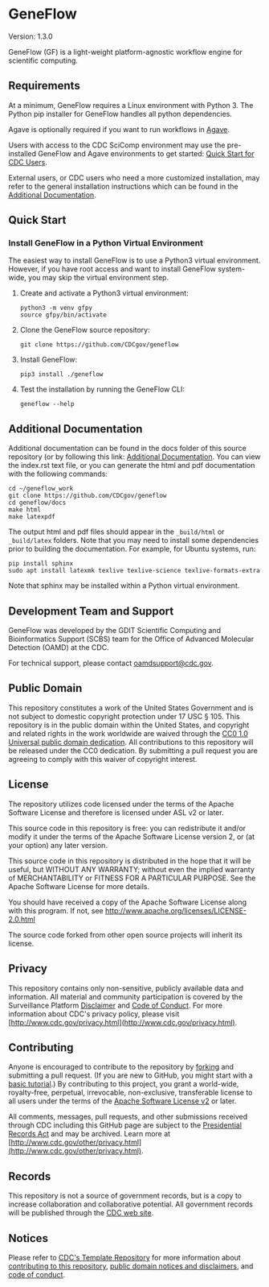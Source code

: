 # GeneFlow

Version: 1.3.0

GeneFlow (GF) is a light-weight platform-agnostic workflow engine for scientific computing.

## Requirements

At a minimum, GeneFlow requires a Linux environment with Python 3. The Python pip installer for GeneFlow handles all python dependencies.

Agave is optionally required if you want to run workflows in [Agave](https://agaveapi.co).

Users with access to the CDC SciComp environment may use the pre-installed GeneFlow and Agave environments to get started: [Quick Start for CDC Users](#quick-start-for-cdc-users).

External users, or CDC users who need a more customized installation, may refer to the general installation instructions which can be found in the [Additional Documentation](#addition-documentation).

## Quick Start

### Install GeneFlow in a Python Virtual Environment

The easiest way to install GeneFlow is to use a Python3 virtual environment. However, if you have root access and want to install GeneFlow system-wide, you may skip the virtual environment step.

1.  Create and activate a Python3 virtual environment:

    ```
    python3 -m venv gfpy
    source gfpy/bin/activate
    ```

2.  Clone the GeneFlow source repository:

    ```
    git clone https://github.com/CDCgov/geneflow
    ```

3.  Install GeneFlow:

    ```
    pip3 install ./geneflow
    ```

4.  Test the installation by running the GeneFlow CLI:

    ```
    geneflow --help
    ```

## Additional Documentation

Additional documentation can be found in the docs folder of this source repository (or by following this link: [Additional Documentation](docs/index.rst). You can view the index.rst text file, or you can generate the html and pdf documentation with the following commands:

```
cd ~/geneflow_work
git clone https://github.com/CDCgov/geneflow
cd geneflow/docs
make html
make latexpdf
```

The output html and pdf files should appear in the `_build/html` or `_build/latex` folders. Note that you may need to install some dependencies prior to building the documentation. For example, for Ubuntu systems, run:

```
pip install sphinx
sudo apt install latexmk texlive texlive-science texlive-formats-extra
```

Note that sphinx may be installed within a Python virtual environment.

## Development Team and Support

GeneFlow was developed by the GDIT Scientific Computing and Bioinformatics Support (SCBS) team for the Office of Advanced Molecular Detection (OAMD) at the CDC.

For technical support, please contact oamdsupport@cdc.gov.
  
## Public Domain

This repository constitutes a work of the United States Government and is not
subject to domestic copyright protection under 17 USC § 105. This repository is in
the public domain within the United States, and copyright and related rights in
the work worldwide are waived through the [CC0 1.0 Universal public domain dedication](https://creativecommons.org/publicdomain/zero/1.0/).
All contributions to this repository will be released under the CC0 dedication. By
submitting a pull request you are agreeing to comply with this waiver of
copyright interest.

## License

The repository utilizes code licensed under the terms of the Apache Software
License and therefore is licensed under ASL v2 or later.

This source code in this repository is free: you can redistribute it and/or modify it under
the terms of the Apache Software License version 2, or (at your option) any
later version.

This source code in this repository is distributed in the hope that it will be useful, but WITHOUT ANY
WARRANTY; without even the implied warranty of MERCHANTABILITY or FITNESS FOR A
PARTICULAR PURPOSE. See the Apache Software License for more details.

You should have received a copy of the Apache Software License along with this
program. If not, see http://www.apache.org/licenses/LICENSE-2.0.html

The source code forked from other open source projects will inherit its license.

## Privacy

This repository contains only non-sensitive, publicly available data and
information. All material and community participation is covered by the
Surveillance Platform [Disclaimer](https://github.com/CDCgov/template/blob/master/DISCLAIMER.md)
and [Code of Conduct](https://github.com/CDCgov/template/blob/master/code-of-conduct.md).
For more information about CDC's privacy policy, please visit [http://www.cdc.gov/privacy.html](http://www.cdc.gov/privacy.html).

## Contributing

Anyone is encouraged to contribute to the repository by [forking](https://help.github.com/articles/fork-a-repo)
and submitting a pull request. (If you are new to GitHub, you might start with a
[basic tutorial](https://help.github.com/articles/set-up-git).) By contributing
to this project, you grant a world-wide, royalty-free, perpetual, irrevocable,
non-exclusive, transferable license to all users under the terms of the
[Apache Software License v2](http://www.apache.org/licenses/LICENSE-2.0.html) or
later.

All comments, messages, pull requests, and other submissions received through
CDC including this GitHub page are subject to the [Presidential Records Act](http://www.archives.gov/about/laws/presidential-records.html)
and may be archived. Learn more at [http://www.cdc.gov/other/privacy.html](http://www.cdc.gov/other/privacy.html).

## Records

This repository is not a source of government records, but is a copy to increase
collaboration and collaborative potential. All government records will be
published through the [CDC web site](http://www.cdc.gov).

## Notices

Please refer to [CDC's Template Repository](https://github.com/CDCgov/template)
for more information about [contributing to this repository](https://github.com/CDCgov/template/blob/master/CONTRIBUTING.md),
[public domain notices and disclaimers](https://github.com/CDCgov/template/blob/master/DISCLAIMER.md),
and [code of conduct](https://github.com/CDCgov/template/blob/master/code-of-conduct.md).

